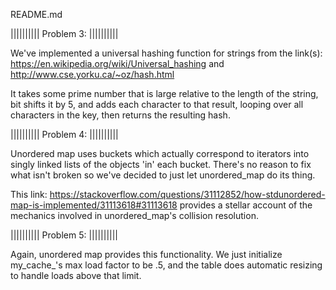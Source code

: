 README.md

||||||||||
Problem 3:
||||||||||

We've implemented a universal hashing function for strings from the link(s): 
https://en.wikipedia.org/wiki/Universal_hashing and
http://www.cse.yorku.ca/~oz/hash.html

It takes some prime number that is large relative to the length of the string, bit shifts it by 5, and adds each character to that result, looping over all characters in the key, then returns the resulting hash.

||||||||||
Problem 4:
||||||||||

Unordered map uses buckets which actually correspond to iterators into singly linked lists of the objects 'in' each bucket. There's no reason to fix what isn't broken so we've decided to just let unordered_map do its thing.

This link:
https://stackoverflow.com/questions/31112852/how-stdunordered-map-is-implemented/31113618#31113618
provides a stellar account of the mechanics involved in unordered_map's collision resolution.

||||||||||
Problem 5:
||||||||||

Again, unordered map provides this functionality.
We just initialize my_cache_'s max load factor to be .5, and the table does automatic resizing to handle loads above that limit.
